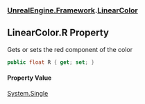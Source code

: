 ### [UnrealEngine.Framework](./UnrealEngine-Framework.md 'UnrealEngine.Framework').[LinearColor](./LinearColor.md 'UnrealEngine.Framework.LinearColor')
## LinearColor.R Property
Gets or sets the red component of the color  
```csharp
public float R { get; set; }
```
#### Property Value
[System.Single](https://docs.microsoft.com/en-us/dotnet/api/System.Single 'System.Single')  
